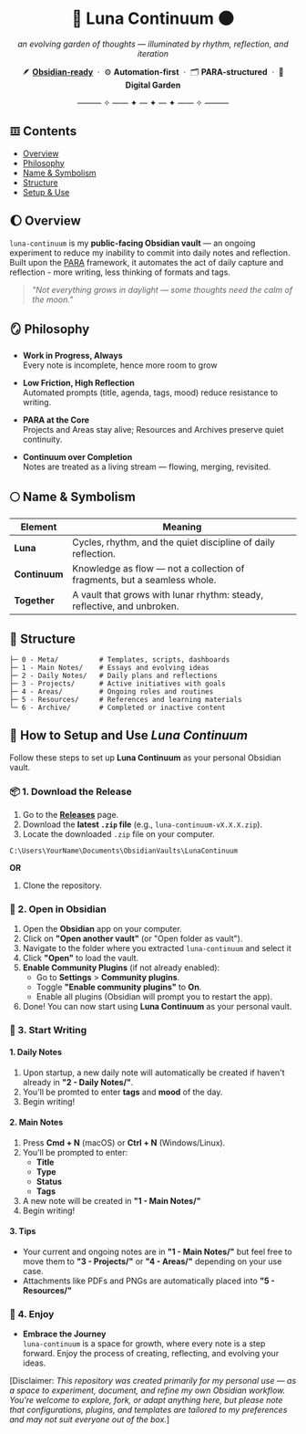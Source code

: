 <h1 align="center">🌙 Luna Continuum 🌑</h1>

<p align="center">
  <em>an evolving garden of thoughts — illuminated by rhythm, reflection, and iteration</em>
</p>

<p align="center">
  🪶 <a href="https://obsidian.md" target="_blank"><b>Obsidian-ready</b></a> &nbsp;·&nbsp;
  ⚙️ <b>Automation-first</b> &nbsp;·&nbsp;
  🗂️ <b>PARA-structured</b> &nbsp;·&nbsp;
  🌱 <b>Digital Garden</b>
</p>
<p align="center">——— ✧ —— ✦ — ✦ — ✦ —— ✧ ———</p>

## 𝌞 Contents

- [Overview](#overview)
- [Philosophy](#philosophy)
- [Name & Symbolism](#namesymbolism)
- [Structure](#structure)
- [Setup & Use](#setupuse)

## <a id="overview"></a> 🌔 Overview

`luna-continuum` is my **public-facing Obsidian vault** — an ongoing experiment to reduce my inability to commit into daily notes and reflection. Built upon the [PARA](https://fortelabs.co/blog/para/) framework, it automates the act of daily capture and reflection - more writing, less thinking of formats and tags.

> _"Not everything grows in daylight — some thoughts need the calm of the moon."_

## <a id="philosophy"></a> 🪞 Philosophy

- **Work in Progress, Always**  
  Every note is incomplete, hence more room to grow

- **Low Friction, High Reflection**  
  Automated prompts (title, agenda, tags, mood) reduce resistance to writing.

- **PARA at the Core**  
  Projects and Areas stay alive; Resources and Archives preserve quiet continuity.

- **Continuum over Completion**  
  Notes are treated as a living stream — flowing, merging, revisited.

## <a id="namesymbolism"></a> 🌕 Name & Symbolism

| Element | Meaning |
|----------|----------|
| **Luna** | Cycles, rhythm, and the quiet discipline of daily reflection. |
| **Continuum** | Knowledge as flow — not a collection of fragments, but a seamless whole. |
| **Together** | A vault that grows with lunar rhythm: steady, reflective, and unbroken. |

## <a id="structure"></a> 🧭 Structure

```text
├─ 0 - Meta/          # Templates, scripts, dashboards
├─ 1 - Main Notes/    # Essays and evolving ideas
├─ 2 - Daily Notes/   # Daily plans and reflections
├─ 3 - Projects/      # Active initiatives with goals
├─ 4 - Areas/         # Ongoing roles and routines
├─ 5 - Resources/     # References and learning materials
└─ 6 - Archive/       # Completed or inactive content
```

## <a id="setupuse"></a> 🌙 How to Setup and Use *Luna Continuum*

Follow these steps to set up **Luna Continuum** as your personal Obsidian vault.

### 📦 1. Download the Release

1. Go to the **[Releases](https://github.com/hazzyxz/luna-continuum/releases)** page.  
2. Download the **latest `.zip` file** (e.g., `luna-continuum-vX.X.X.zip`).
3. Locate the downloaded `.zip` file on your computer.  

```text
C:\Users\YourName\Documents\ObsidianVaults\LunaContinuum
```

**OR**

1. Clone the repository.

### 🚀 2. Open in Obsidian
1. Open the **Obsidian** app on your computer.
2. Click on **"Open another vault"** (or "Open folder as vault").
3. Navigate to the folder where you extracted `luna-continuum` and select it
4. Click **"Open"** to load the vault.
5. **Enable Community Plugins** (if not already enabled):
    - Go to **Settings** > **Community plugins**.
    - Toggle **"Enable community plugins"** to **On**.
    - Enable all plugins (Obsidian will prompt you to restart the app).
6. Done! You can now start using **Luna Continuum** as your personal vault.

### 🌟 3. Start Writing

#### 1. Daily Notes
1. Upon startup, a new daily note will automatically be created if haven't already in **"2 - Daily Notes/"**.
2. You'll be promted to enter **tags** and **mood** of the day.
3. Begin writing!

#### 2. Main Notes
1. Press **Cmd + N** (macOS) or **Ctrl + N** (Windows/Linux).
2. You’ll be prompted to enter:
    - **Title**
    - **Type**
    - **Status**
    - **Tags**
3. A new note will be created in **"1 - Main Notes/"**
4. Begin writing!

#### 3. Tips
- Your current and ongoing notes are in **"1 - Main Notes/"** but feel free to move them to **"3 - Projects/"** or **"4 - Areas/"** depending on your use case.
- Attachments like PDFs and PNGs are automatically placed into **"5 - Resources/"**

### 🌱 4. Enjoy
- **Embrace the Journey**  
  `luna-continuum` is a space for growth, where every note is a step forward. Enjoy the process of creating, reflecting, and evolving your ideas.

[Disclaimer: *This repository was created primarily for my personal use — as a space to experiment, document, and refine my own Obsidian workflow.
You’re welcome to explore, fork, or adapt anything here, but please note that configurations, plugins, and templates are tailored to my preferences and may not suit everyone out of the box.*]